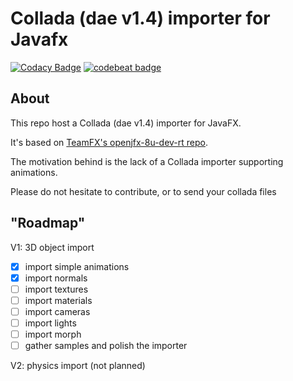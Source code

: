 # Collada (dae v1.4) importer for Javafx
[![Codacy Badge](https://api.codacy.com/project/badge/Grade/d2194e0e6e5e43c381006b1e0707a1c9)](https://www.codacy.com/app/Eclion/jfx-dae-importer?utm_source=github.com&utm_medium=referral&utm_content=Eclion/jfx-dae-importer&utm_campaign=badger)
[![codebeat badge](https://codebeat.co/badges/35d4263a-4e9f-4b14-acbb-e2c8565c5e06)](https://codebeat.co/projects/github-com-eclion-jfx-dae-importer)

## About

This repo host a Collada (dae v1.4) importer for JavaFX.

It's based on [TeamFX's openjfx-8u-dev-rt repo](https://github.com/teamfx/openjfx-8u-dev-rt/).

The motivation behind is the lack of a Collada importer supporting animations.

Please do not hesitate to contribute, or to send your collada files

## "Roadmap"

V1: 3D object import
- [x] import simple animations
- [x] import normals
- [ ] import textures
- [ ] import materials
- [ ] import cameras
- [ ] import lights
- [ ] import morph
- [ ] gather samples and polish the importer

V2: physics import (not planned)